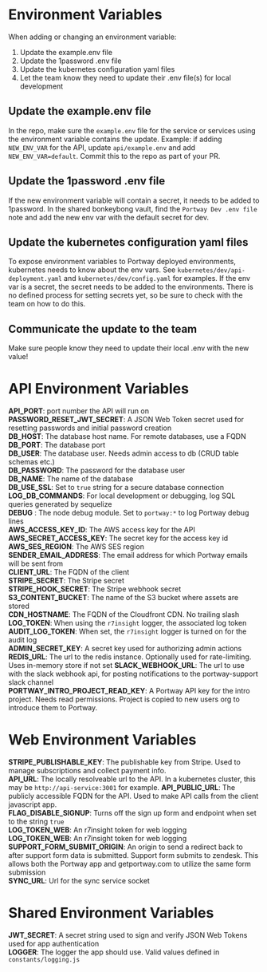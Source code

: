 # Environment Variables

When adding or changing an environment variable:
1. Update the example.env file
1. Update the 1password .env file
1. Update the kubernetes configuration yaml files
1. Let the team know they need to update their .env file(s) for local development

## Update the example.env file
In the repo, make sure the `example.env` file for the service or services using the environment
variable contains the update. Example: if adding `NEW_ENV_VAR` for the API, update `api/example.env`
and add `NEW_ENV_VAR=default`. Commit this to the repo as part of your PR.

## Update the 1password .env file
If the new environment variable will contain a secret, it needs to be added to 1password.
In the shared bonkeybong vault, find the `Portway Dev .env file` note and add the new env var
with the default secret for dev.

## Update the kubernetes configuration yaml files
To expose environment variables to Portway deployed environments, kubernetes needs to know about the
env vars. See `kubernetes/dev/api-deployment.yaml` and `kubernetes/dev/config.yaml` for examples.
If the env var is a secret, the secret needs to be added to the environments. There is no defined
process for setting secrets yet, so be sure to check with the team on how to do this.

## Communicate the update to the team
Make sure people know they need to update their local .env with the new value!

# API Environment Variables
**API_PORT**: port number the API will run on  
**PASSWORD_RESET_JWT_SECRET**: A JSON Web Token secret used for resetting passwords and initial password creation  
**DB_HOST**: The database host name. For remote databases, use a FQDN  
**DB_PORT**: The database port  
**DB_USER**: The database user. Needs admin access to db (CRUD table schemas etc.)  
**DB_PASSWORD**: The password for the database user  
**DB_NAME**: The name of the database  
**DB_USE_SSL**: Set to `true` string for a secure database connection  
**LOG_DB_COMMANDS**: For local development or debugging, log SQL queries generated by sequelize  
**DEBUG** : The node debug module. Set to `portway:*` to log Portway debug lines  
**AWS_ACCESS_KEY_ID**: The AWS access key for the API  
**AWS_SECRET_ACCESS_KEY**: The secret key for the access key id  
**AWS_SES_REGION**: The AWS SES region  
**SENDER_EMAIL_ADDRESS**: The email address for which Portway emails will be sent from  
**CLIENT_URL**: The FQDN of the client  
**STRIPE_SECRET**: The Stripe secret  
**STRIPE_HOOK_SECRET**: The Stripe webhook secret  
**S3_CONTENT_BUCKET**: The name of the S3 bucket where assets are stored  
**CDN_HOSTNAME**: The FQDN of the Cloudfront CDN. No trailing slash  
**LOG_TOKEN**: When using the `r7insight` logger, the associated log token   
**AUDIT_LOG_TOKEN**: When set, the `r7insight` logger is turned on for the audit log  
**ADMIN_SECRET_KEY**: A secret key used for authorizing admin actions  
**REDIS_URL**: The url to the redis instance. Optionally used for rate-limiting. Uses in-memory store if not set
**SLACK_WEBHOOK_URL**: The url to use with the slack webhook api, for posting notifications to the portway-support slack channel  
**PORTWAY_INTRO_PROJECT_READ_KEY**: A Portway API key for the intro project. Needs read permissions. Project is copied to new users org to introduce them to Portway.

# Web Environment Variables
**STRIPE_PUBLISHABLE_KEY**: The publishable key from Stripe. Used to manage subscriptions and collect payment info.  
**API_URL**: The locally resolveable url to the API. In a kubernetes cluster, this may be `http://api-service:3001` for example.
**API_PUBLIC_URL**: The publicly accessible FQDN for the API. Used to make API calls from the client javascript app.  
**FLAG_DISABLE_SIGNUP**: Turns off the sign up form and endpoint when set to the string `true`  
**LOG_TOKEN_WEB**: An r7insight token for web logging  
**LOG_TOKEN_WEB**: An r7insight token for web logging
**SUPPORT_FORM_SUBMIT_ORIGIN**: An origin to send a redirect back to after support form data is submitted. Support form submits to zendesk. This allows both the Portway app and getportway.com to utilize the same form submission    
**SYNC_URL**: Url for the sync service socket  

# Shared Environment Variables
**JWT_SECRET**: A secret string used to sign and verify JSON Web Tokens used for app authentication  
**LOGGER**: The logger the app should use. Valid values defined in `constants/logging.js`  

